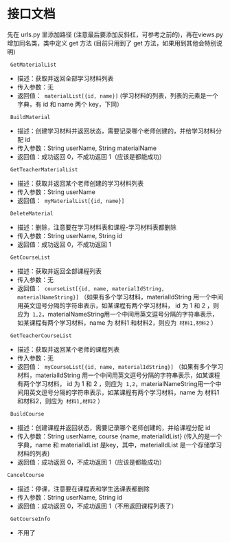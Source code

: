 # 接口文档

先在 urls.py 里添加路径 (注意最后要添加反斜杠，可参考之前的)，再在views.py 增加同名类，类中定义 get 方法 (目前只用到了 get 方法，如果用到其他会特别说明)

` GetMaterialList`

- 描述：获取并返回全部学习材料列表
- 传入参数：无
- 返回值：` materialList[{id, name}]` (学习材料的列表，列表的元素是一个字典，有 id 和 name 两个 key，下同）

` BuildMaterial`

- 描述：创建学习材料并返回状态，需要记录哪个老师创建的，并给学习材料分配 id
- 传入参数：String userName, String materialName
- 返回值：成功返回 0，不成功返回 1（应该是都能成功）

` GetTeacherMaterialList`

- 描述：获取并返回某个老师创建的学习材料列表
- 传入参数：String userName
- 返回值：` myMaterialList[{id, name}]`

` DeleteMaterial`

- 描述：删除，注意要在学习材料表和课程-学习材料表都删除
- 传入参数：String userName, String id
- 返回值：成功返回 0，不成功返回 1

` GetCourseList`

- 描述：获取并返回全部课程列表
- 传入参数：无
- 返回值：` courseList[{id, name, materialIdString, materialNameString}]` （如果有多个学习材料，materialIdString 用一个中间用英文逗号分隔的字符串表示，如某课程有两个学习材料， id 为 1 和 2 ，则应为` 1,2`，materialNameString用一个中间用英文逗号分隔的字符串表示，如某课程有两个学习材料，name 为 材料1 和材料2，则应为` 材料1,材料2` ）

` GetTeacherCourseList`

- 描述：获取并返回某个老师的课程列表
- 传入参数：无
- 返回值：` myCourseList[{id, name, materialIdString}]` （如果有多个学习材料，materialIdString 用一个中间用英文逗号分隔的字符串表示，如某课程有两个学习材料， id 为 1 和 2 ，则应为` 1,2`，materialNameString用一个中间用英文逗号分隔的字符串表示，如某课程有两个学习材料，name 为 材料1 和材料2，则应为` 材料1,材料2` ）

` BuildCourse`

- 描述：创建课程并返回状态，需要记录哪个老师创建的，并给课程分配 id
- 传入参数：String userName, course {name, materialIdList} (传入的是一个字典，name 和 materialIdList 是key，其中，materialIdList 是一个存储学习材料的列表)
- 返回值：成功返回 0，不成功返回 1（应该是都能成功）

`CancelCourse`

- 描述：停课，注意要在课程表和学生选课表都删除
- 传入参数：String userName, String id
- 返回值：成功返回 0，不成功返回 1（不用返回课程列表了）

` GetCourseInfo`

- 不用了